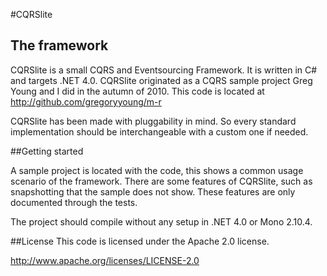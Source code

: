 #CQRSlite 
## The framework

CQRSlite is a small CQRS and Eventsourcing Framework. It is written in C# and targets .NET 4.0. CQRSlite originated as a CQRS sample project Greg Young and I did in the autumn of 2010.
This code is located at http://github.com/gregoryyoung/m-r

CQRSlite has been made with pluggability in mind. So every standard implementation should be interchangeable with a custom one if needed.

##Getting started

A sample project is located with the code, this shows a common usage scenario of the framework. There are some features of CQRSlite, such as snapshotting that the sample does not show. These features are only documented through the tests.

The project should compile without any setup in .NET 4.0 or Mono 2.10.4. 

##License
This code is licensed under the Apache 2.0 license.

http://www.apache.org/licenses/LICENSE-2.0
